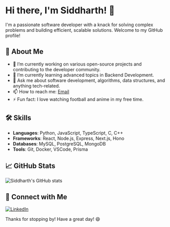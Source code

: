 # Hi there, I'm Siddharth! 👋

I'm a passionate software developer with a knack for solving complex problems and building efficient, scalable solutions. Welcome to my GitHub profile!

## 🚀 About Me

- 🔭 I’m currently working on various open-source projects and contributing to the developer community.
- 🌱 I’m currently learning advanced topics in Backend Development.
- 💬 Ask me about software development, algorithms, data structures, and anything tech-related.
- 📫 How to reach me: [Email](mailto:ss6156852@gmail.com)
- ⚡ Fun fact: I love watching football and anime in my free time.

## 🛠️ Skills

- **Languages**: Python, JavaScript, TypeScript, C, C++
- **Frameworks**: React, Node.js, Express, Next.js, Hono
- **Databases**: MySQL, PostgreSQL, MongoDB
- **Tools**: Git, Docker, VSCode, Prisma

## 📈 GitHub Stats

![Siddharth's GitHub stats](https://github-readme-stats.vercel.app/api?username=SiddharthCA96&show_icons=true&theme=radical)

## 💼 Connect with Me

[![LinkedIn](https://img.shields.io/badge/LinkedIn-blue?style=flat-square&logo=linkedin&labelColor=blue&link=https://www.linkedin.com/in/siddharth-singh-ca96/)](https://www.linkedin.com/in/siddharth-singh-ca96/)

Thanks for stopping by! Have a great day! 😄
